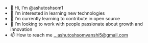 - 👋 Hi, I’m @ashutoshsom1
- 👀 I’m interested in learning new technologies
- 🌱 I’m currently learning to contribute in open source
- 💞️ I’m looking to work with people passionate about growth and innovation
- 📫 How to reach me ...ashutoshsomvanshi5@gmail.com

<!---
ashutoshsom1/ashutoshsom1 is a ✨ special ✨ repository because its `README.md` (this file) appears on your GitHub profile.
You can click the Preview link to take a look at your changes.
--->
